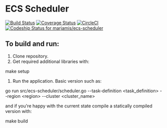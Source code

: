 # ECS Scheduler
[![Build Status](https://travis-ci.org/marjamis/ecs-scheduler.svg?branch=master)](https://travis-ci.org/marjamis/ecs-scheduler)
[![Coverage Status](https://coveralls.io/repos/github/marjamis/ecs-scheduler/badge.svg?branch=master)](https://coveralls.io/github/marjamis/ecs-scheduler?branch=master)
[![CircleCI](https://circleci.com/gh/marjamis/ecs-scheduler.svg?style=svg)](https://circleci.com/gh/marjamis/ecs-scheduler)
[![Codeship Status for marjamis/ecs-scheduler](https://app.codeship.com/projects/42c1f6a0-ee70-0134-6d5c-62b847b8d86d/status?branch=master)](https://app.codeship.com/projects/208712)

## To build and run:
1. Clone repository.
1. Get required additional libraries with:

  make setup

1. Run the application. Basic version such as:

  go run src/ecs-scheduler/scheduler.go --task-definition \<task_definition\> --region \<region\> --cluster \<cluster_name\>

   and if you're happy with the current state compile a statically compiled version with:

  make build
